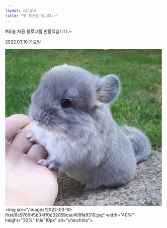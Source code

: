 ```yaml
---
layout: single
title: "첫 포스팅 입니다.~" 
---
```


#오늘 처음 블로그를 만들었습니다.~

2022.03.10.목요일

![Alt text](/images/2022-03-10-first/6c978645b04ff0d32059cac409fa9316.jpg)
<img src="/images/2022-03-10-first/6c978645b04ff0d32059cac409fa9316.jpg" width="40%" height="30%" title"10px" alt="chinchilra"></img>